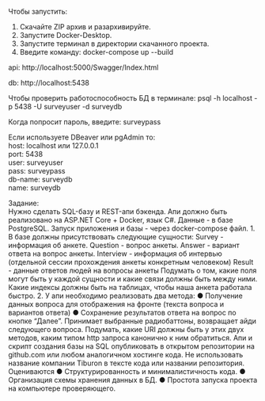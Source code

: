 Чтобы запустить:
1. Скачайте ZIP архив и разархивируйте.
2. Запустите Docker-Desktop.
3. Запустите терминал в директории скачанного проекта.
4. Введите команду: docker-compose up --build

api: http://localhost:5000/Swagger/Index.html

db: http://localhost:5438

Чтобы проверить работоспособность БД в терминале: psql -h localhost -p 5438 -U surveyuser -d surveydb

Когда попросит пароль, введите: surveypass


Если используете DBeaver или pgAdmin то:  
host: localhost или 127.0.0.1  
port: 5438  
user: surveyuser  
pass: surveypass  
db-name: surveydb  
name: surveydb

Задание:  
Нужно сделать SQL-базу и REST-апи бэкенда. Апи должно быть реализовано на ASP.NET Core + Docker, язык C#. Данные - в базе PostgreSQL. Запуск приложения и базы - через docker-compose файл.
1.
В базе должны присутствовать следующие сущности:
Survey - информация об анкете.
Question - вопрос анкеты.
Answer - вариант ответа на вопрос анкеты.
Interview - информация об интервью (отдельной сессии прохождения анкеты конкретным человеком)
Result - данные ответов людей на вопросы анкеты
Подумать о том, какие поля могут быть у каждой сущности и какие связи должны быть между ними. Какие индексы должны быть на таблицах, чтобы наша анкета работала быстро.
2.
У апи необходимо реализовать два метода:
●
Получение данных вопроса для отображения на фронте (текста вопроса и вариантов ответа)
●
Сохранение результатов ответа на вопрос по кнопке “Далее”. Принимает выбранные радиобаттоны, возвращает айди следующего вопроса.
Подумать, какие URI должны быть у этих двух методов, каким типом http запроса канонично к ним обратиться.
Апи и скрипт создания базы на SQL опубликовать в открытом репозитории на github.com или любом аналогичном хостинге кода. Не использовать название компании Tiburon в тексте кода или названии репозитория.
Оцениваются
●
Структурированность и минималистичность кода.
●
Организация схемы хранения данных в БД.
●
Простота запуска проекта на компьютере проверяющего.
